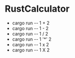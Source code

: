 # RustCalculator


- cargo run -- 1 + 2
- cargo run -- 1 - 2
- cargo run -- 1 / 2
- cargo run -- 1 '*' 2
- cargo run -- 1 x 2
- cargo run -- 1 X 2